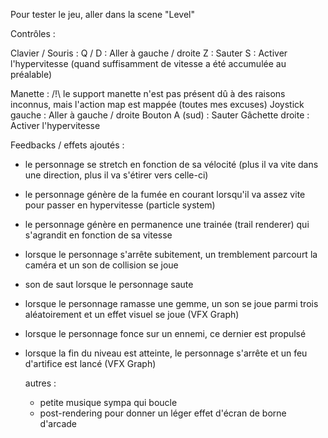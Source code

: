 Pour tester le jeu, aller dans la scene "Level"

Contrôles :

Clavier / Souris :
Q / D : Aller à gauche / droite
Z : Sauter
S : Activer l'hypervitesse (quand suffisamment de vitesse a été accumulée au préalable)

Manette : /!\ le support manette n'est pas présent dû à des raisons inconnus, mais l'action map est mappée (toutes mes excuses)
Joystick gauche : Aller à gauche / droite
Bouton A (sud) : Sauter
Gâchette droite : Activer l'hypervitesse


Feedbacks / effets ajoutés :

- le personnage se stretch en fonction de sa vélocité (plus il va vite dans une direction, plus il va s'étirer vers celle-ci)
- le personnage génère de la fumée en courant lorsqu'il va assez vite pour passer en hypervitesse (particle system)
- le personnage génère en permanence une trainée (trail renderer) qui s'agrandit en fonction de sa vitesse
- lorsque le personnage s'arrête subitement, un tremblement parcourt la caméra et un son de collision se joue
- son de saut lorsque le personnage saute
- lorsque le personnage ramasse une gemme, un son se joue parmi trois aléatoirement et un effet visuel se joue (VFX Graph)
- lorsque le personnage fonce sur un ennemi, ce dernier est propulsé
- lorsque la fin du niveau est atteinte, le personnage s'arrête et un feu d'artifice est lancé (VFX Graph)

  autres :
  - petite musique sympa qui boucle
  - post-rendering pour donner un léger effet d'écran de borne d'arcade
